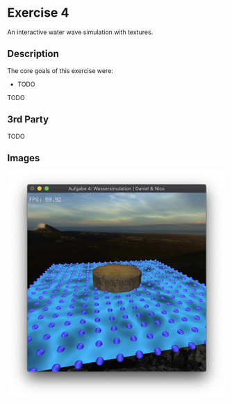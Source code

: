 # Exercise 4
An interactive water wave simulation with textures.

## Description
The core goals of this exercise were:
* TODO

TODO

## 3rd Party
TODO

## Images
![First Image](img1.png "TODO")
